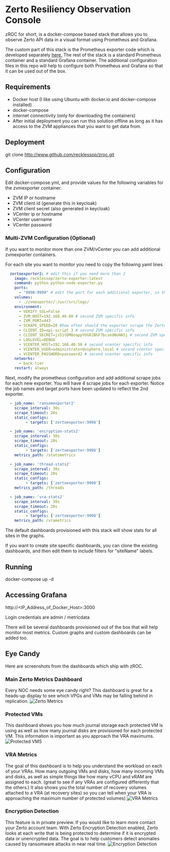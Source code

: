 # Zerto Resiliency Observation Console
zROC for short, is a docker-compose based stack that allows you to observe Zerto API data in a visual format using Prometheus and Grafana.

The custom part of this stack is the Prometheus exporter code which is developed separately [here.](https://github.com/recklessop/Zerto_Exporter)
The rest of the stack is a standard Prometheus container and a standard Grafana container. The additional configuration files in this repo will help to configure both Prometheus and Grafana so that it can be used out of the box.

## Requirements
- Docker host (I like using Ubuntu with docker.io and docker-compose installed)
- docker-compose
- internet connectivity (only for downloading the containers)
- After initial deployment you can run this solution offline as long as it has access to the ZVM appliances that you want to get data from.

## Deployment

git clone http://www.github.com/recklessop/zroc.git

## Configuration

Edit docker-compose.yml, and provide values for the following variables for the zvmexporter container.

- ZVM IP or hostname
- ZVM client id (generate this in keycloak)
- ZVM client secret (also generated in keycloak)
- VCenter ip or hostname
- VCenter username
- VCenter password

### Multi-ZVM Configuration (Optional)

If you want to monitor more than one ZVM/vCenter you can add additional zvmexporter containers. 

For each site you want to monitor you need to copy the following yaml lines

```yaml
  zertoexporter2: # edit this if you need more than 2
    image: recklessop/zerto-exporter:latest
    command: python python-node-exporter.py
    ports:
      - "9998:9999" # edit the port for each additional exporter, in this case it was changed to 9998
    volumes:
      - ./zvmexporter/:/usr/src/logs/
    environment:
      - VERIFY_SSL=False
      - ZVM_HOST=192.168.40.60 # second ZVM specific info
      - ZVM_PORT=443
      - SCRAPE_SPEED=20 #how often should the exporter scrape the Zerto API
      - CLIENT_ID=api-script 3 # second ZVM specific info
      - CLIENT_SECRET=js51tDM8oappYUGRJBhF7bcsedNoHA5j # second ZVM specific info
      - LOGLEVEL=DEBUG
      - VCENTER_HOST=192.168.40.50 # second vcenter specific info
      - VCENTER_USER=administrator@vsphere.local # second vcenter specific info
      - VCENTER_PASSWORD=password2 # second vcenter specific info
    networks:
      - back-tier
    restart: always
```

Next, modify the prometheus configuration and add additional scrape jobs for each new exporter. You will have 4 scrape jobs for each exporter.
Notice the job names and target ports have been updated to reflect the 2nd exporter.

```yaml
  - job_name: 'ransomexporter2'
    scrape_interval: 30s
    scrape_timeout: 20s
    static_configs:
         - targets: ['zertoexporter:9998']

  - job_name: 'encryption-stats2'
    scrape_interval: 30s
    scrape_timeout: 20s
    static_configs:
         - targets: ['zertoexporter:9998']
    metrics_path: /statsmetrics

  - job_name: 'thread-stats2'
    scrape_interval: 30s
    scrape_timeout: 20s
    static_configs:
         - targets: ['zertoexporter:9998']
    metrics_path: /threads

  - job_name: 'vra-stats2'
    scrape_interval: 30s
    scrape_timeout: 20s
    static_configs:
         - targets: ['zertoexporter:9998']
    metrics_path: /vrametrics
```

The default dashboards provisioned with this stack will show stats for all sites in the graphs.

If you want to create site specific dashboards, you can clone the existing dashboards, and then edit them to include filters for "siteName" labels.


## Running 

docker-compose up -d


## Accessing Grafana

http://<IP_Address_of_Docker_Host>:3000

Login credentials are admin / metricdata

There will be several dashboards provisioned out of the box that will help monitor most metrics. Custom graphs and custom dashboards can be added too.

## Eye Candy

Here are screenshots from the dashboards which ship with zROC.

### Main Zerto Metrics Dashboard
Every NOC needs some eye candy right? This dashboard is great for a heads-up display to see which VPGs and VMs may be falling behind in replication.
![Zerto Metrics](/images/zerto-metrics.jpg)

### Protected VMs
This dashboard shows you how much journal storage each protected VM is using as well as how many journal disks are provisioned for each protected VM. This information is important as you approach the VRA maximums.
![Protected VMS](/images/protected-vms.jpg)

### VRA Metrics
The goal of this dashboard is to help you understand the workload on each of your VRAs. How many outgoing VMs and disks, how many incoming VMs and disks, as well as simple things like how many vCPU and vRAM are assigned to each. (great to see if any VRAs are configured differently that the others.) It also shows you the total number of recovery volumes attached to a VRA (at recovery sites) so you can tell when your VRA is approaching the maximum number of protected volumes)
![VRA Metrics](/images/vra-dashboard.jpg)

### Encryption Detection
This feature is in private preview. If you would like to learn more contact your Zerto account team. With Zerto Encryption Detection enabled, Zerto looks at each write that is being protected to determine if it is encrypted data or unencrypted data. The goal is to help customers detect anomalies caused by ransomware attacks in near real time.
![Encryption Detection](/images/encryption-detection.jpg)
